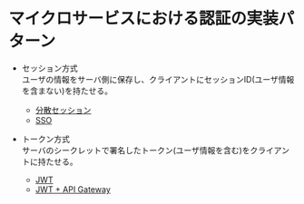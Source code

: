# マイクロサービスにおける認証の実装パターン

* セッション方式  
  ユーザの情報をサーバ側に保存し、クライアントにセッションID(ユーザ情報を含まない)を持たせる。
  * [分散セッション](https://github.com/heishi1HUMANITY/authentication_patterns/tree/distributed_session)
  * [SSO](https://github.com/heishi1HUMANITY/authentication_patterns/tree/sso)

* トークン方式  
  サーバのシークレットで署名したトークン(ユーザ情報を含む)をクライアントに持たせる。
  * [JWT](https://github.com/heishi1HUMANITY/authentication_patterns/tree/jwt)
  * [JWT + API Gateway]()